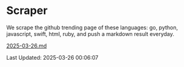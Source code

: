 # Scraper

We scrape the github trending page of these languages: go, python, javascript, swift, html, ruby, and push a markdown result everyday.

[2025-03-26.md](https://github.com/henson/Scraper/blob/master/2025-03-26.md)

Last Updated: 2025-03-26 00:06:07